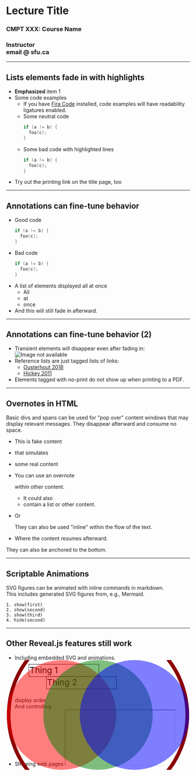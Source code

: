 # Lecture Title
### CMPT XXX: Course Name
### Instructor <br> email @ sfu.ca

---
## Lists elements fade in with highlights

* **Emphasized** item 1
* Some code examples
  * If you have [Fira Code](https://github.com/tonsky/FiraCode) installed, code examples will have readability ligatures enabled.
  * Some neutral code
      ```C []
      if (a != b) {
        foo(c);
      }
      ```
  * Some bad code with highlighted lines <!-- .element: class="bad" -->
      ```C [1|2|1-2]
      if (a != b) {
        foo(c);
      }
      ```
* Try out the printing link on the title page, too

---
## Annotations can fine-tune behavior

* Good code <!-- .element: class="good" -->
    ```C []
    if (a != b) {
      foo(c);
    }
    ```
* Bad code  <!-- .element: class="bad" -->
    ```C []
    if (a != b) {
      foo(c);
    }
    ```
* A list of elements displayed all at once
  - All <!-- .element: class="blocklist" -->
  - at
  - once
* And this will still fade in afterward.

---
## Annotations can fine-tune behavior (2)

* Transient elements will disappear even after fading in: <br>
  ![Image not available](https://coursys.sfu.ca/static/newsfu/bg-small.png "Hover text for info") <!-- .element: class="transient" -->
* Reference lists are just tagged lists of links:
  * [Ousterhout 2018](https://web.stanford.edu/~ouster/cgi-bin/aposd.php) <!-- .element: class="reference-list" -->
  * [Hickey 2011](https://www.infoq.com/presentations/Simple-Made-Easy/)
* Elements tagged with no-print do not show up when printing to a PDF. <!-- .element: class="no-print" -->

---
## Overnotes in HTML

Basic divs and spans can be used for "pop over" content windows that may display relevant messages.
They disappear afterward and consume no space.

* This is fake content
* that simulates
* some real content
* You can use an overnote
    <div class="overnote">
    within other content.<br>

    <ul>
      <li>It could also
      <li>contain a list or other content.
    </ul>
    </div>
* Or
    <div class="overnote-inline">
    They can also be used "inline" within the flow of the text.
    </div>
* Where the content resumes afterward.

<div class="overnote-bottom">
They can also be anchored to the bottom.
</div>

---
## Scriptable Animations

SVG figures can be animated with inline commands in markdown.<br>
This includes generated SVG figures from, e.g., Mermaid.

<svg width=500 height=300 style="position: absolute; left: 50%; top: 50%; transform: translate(-50%, -40%);">
  <style>
    ellipse{ opacity: 50% }
    #first { fill: red;   }
    #second{ fill: green; }
    #third { fill: blue;  }
    .surround { stroke-width: 10px; stroke: darkred;  fill: none; opacity: 100%; }
  </style>
  <ellipse class="surround" cx="250" cy="150" rx="245" ry="245" />
  <ellipse id="first"  ry="150" rx="150" cy="150" cx="150" />
  <ellipse id="second" ry="150" rx="150" cy="150" cx="250" />
  <ellipse id="third"  ry="150" rx="150" cy="150" cx="350" />
</svg>

```animate-svg
1. show(first)
2. show(second)
3. show(third)
4. hide(second)
```

---
## Other Reveal.js features still work

* Including embedded SVG and animations. <!-- .element: data-fragment-index="1" -->
    <br>
    <svg width="500" height="100" viewBox="0 0 500 100" xmlns="http://www.w3.org/2000/svg">
      <g class="fragment fade-in" data-fragment-index="2">
        <rect width="200" height="35" x="40" y="10" stroke="#000" fill="#fff"/>
        <text font-size="24" y="35" x="42">Thing 1</text>
      </g>
      <g class="fragment fade-in" data-fragment-index="3">
        <rect width="200" height="35" x="90" y="45" stroke="#000" fill="#fff"/>
        <text font-size="24" y="70" x="92">Thing 2</text>
      </g>
    </svg>
* display order   <!-- .element: data-fragment-index="5" -->
* And controlling <!-- .element: data-fragment-index="4" -->
* Showing web pages <!-- .element: data-fragment-index="6" -->
    <iframe data-src="https://revealjs.com/" data-preload
        class="fragment fade-in-then-out website" data-fragment-index="7"/>
